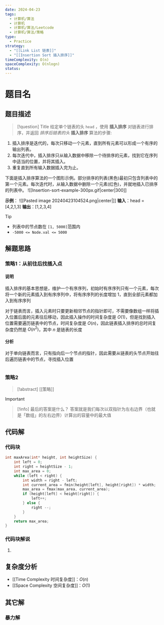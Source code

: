 ```yaml
---
date: 2024-04-23
tags:
  - 计算机/算法
  - 计算机
  - 计算机/算法/Leetcode
  - 计算机/算法/策略
type:
  - Practice
strategy:
  - "[[Link List 链表]]"
  - "[[Insertion Sort 插入排序]]"
timeComplexity: O(n)
spaceComplexity: O(nlogn)
status:
---
```

# 题目名

## 题目描述

> [!question] Title
> 给定单个链表的头 `head` ，使用 **插入排序** 对链表进行排序，并返回 _排序后链表的头_
**插入排序** 算法的步骤:

1. 插入排序是迭代的，每次只移动一个元素，直到所有元素可以形成一个有序的输出列表。
2. 每次迭代中，插入排序只从输入数据中移除一个待排序的元素，找到它在序列中适当的位置，并将其插入。
3. 重复直到所有输入数据插入完为止。

下面是插入排序算法的一个图形示例。部分排序的列表(黑色)最初只包含列表中的第一个元素。每次迭代时，从输入数据中删除一个元素(红色)，并就地插入已排序的列表中。
![[Insertion-sort-example-300px.gif|center|300]]

**示例**：
![[Pasted image 20240423104524.png|center|]]
**输入**：head = [4,2,1,3]
**输出**：[1,2,3,4]

> [!tip] 
> - 列表中的节点数在 `[1, 5000]`范围内
> - `-5000 <= Node.val <= 5000`

## 解题思路

### 策略1：从前往后找插入点
#### 说明
插入排序的基本思想是，维护一个有序序列，初始时有序序列只有一个元素，每次将一个新的元素插入到有序序列中，将有序序列的长度增加 1，直到全部元素都加入到有序序列

对于链表而言，插入元素时只要更新相邻节点的指针即可，不需要像数组一样将插入位置后面的元素往后移动，因此插入操作的时间复杂度是 $O(1)$，但是找到插入位置需要遍历链表中的节点，时间复杂度是 $O(n)$，因此链表插入排序的总时间复杂度仍然是 $O(n^2)$，其中 $n$ 是链表的长度
#### 分析
对于单向链表而言，只有指向后一个节点的指针，因此需要从链表的头节点开始往后遍历链表中的节点，寻找插入位置

```c

```

### 策略2

> [!abstract] [[策略]]
> 


> [!important]
> 

> [!info] 最后的答案是什么？
> 答案就是我们每次以双指针为左右边界（也就是「数组」的左右边界）计算出的容量中的最大值

## 代码解

### 代码块

```c
int maxArea(int* height, int heightSize) {
    int left = 0;
    int right = heightSize - 1;
    int max_area = 0;
    while (left < right) {
        int width = right - left;
        int current_area = fmin(height[left], height[right]) * width;
        max_area = fmax(max_area, current_area);
        if (height[left] < height[right]) {
            left++;
        } else {
            right --;
        }
    }
    return max_area;
}
```

### 代码块解说

1. 

## 复杂度分析

- [[Time Complexity 时间复杂度]]：$O(n)$
- [[Space Complexity 空间复杂度]]：$O(1)$

## 其它解

### 暴力解